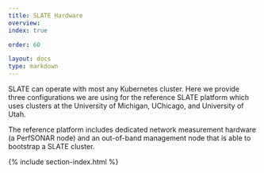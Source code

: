 ```yaml
---
title: SLATE Hardware
overview: 
index: true

order: 60

layout: docs
type: markdown
---
```


SLATE can operate with most any Kubernetes cluster.  Here we provide three configurations we are using for the reference SLATE platform which uses clusters at the University of Michigan, UChicago, and University of Utah.

The reference platform includes dedicated network measurement hardware (a PerfSONAR node) and an out-of-band management node that is able to bootstrap a SLATE cluster.

{% include section-index.html %}

